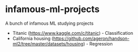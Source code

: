 # infamous-ml-projects
A bunch of infamous ML studying projects

* Titanic (https://www.kaggle.com/c/titanic) - Classification 
* California housing (https://github.com/ageron/handson-ml2/tree/master/datasets/housing) - Regression
